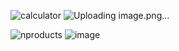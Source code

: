![calculator](https://github.com/DeepanshuAgarwal999/2100290130060/assets/95143999/16670543-7830-4939-b784-c624ba163d0d)
![Uploading image.png…]()

![nproducts](https://github.com/DeepanshuAgarwal999/2100290130060/assets/95143999/460c0166-9959-4abe-8778-9dde5e8e8f3b)
![image](https://github.com/DeepanshuAgarwal999/2100290130060/assets/95143999/01f56317-94c5-4e1b-9bb1-58eb4afbdb7a)

